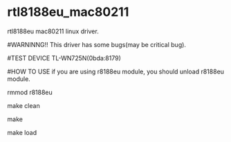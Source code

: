 # rtl8188eu_mac80211
rtl8188eu mac80211 linux driver.

#WARNINNG!!
 This driver has some bugs(may be critical bug).

#TEST DEVICE
 TL-WN725N(0bda:8179)

#HOW TO USE
 if you are using r8188eu module, you should unload r8188eu module.

  rmmod r8188eu
  
 make clean
 
 make
 
 make load
